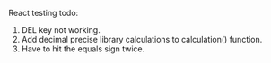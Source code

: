 React testing todo:

1. DEL key not working.
2. Add decimal precise library calculations to calculation() function.
4. Have to hit the equals sign twice.